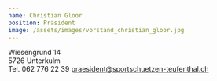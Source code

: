 ```yaml
---
name: Christian Gloor
position: Präsident
image: /assets/images/vorstand_christian_gloor.jpg
---
```

Wiesengrund 14  
5726 Unterkulm  
Tel. 062 776 22 39
praesident@sportschuetzen-teufenthal.ch
